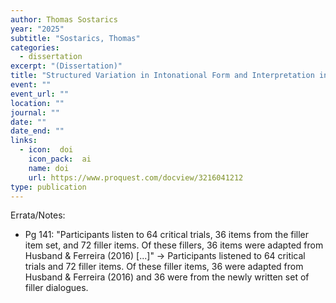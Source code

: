 ```yaml
---
author: Thomas Sostarics
year: "2025"
subtitle: "Sostarics, Thomas"
categories:
  - dissertation
excerpt: "(Dissertation)"
title: "Structured Variation in Intonational Form and Interpretation in American English"
event: ""
event_url: ""
location: ""
journal: ""
date: ""
date_end: ""
links:
  - icon:  doi
    icon_pack:  ai
    name: doi
    url: https://www.proquest.com/docview/3216041212
type: publication
---
```


Errata/Notes:

 - Pg 141: "Participants listen to 64 critical trials, 36 items from the filler item set, and 72 filler items. Of these fillers, 36 items were adapted
from Husband & Ferreira (2016) [...]" -> Participants listened to 64 critical trials and 72 filler items. Of these filler items, 36 were adapted from Husband & Ferreira (2016) and 36 were from the newly written set of filler dialogues.
